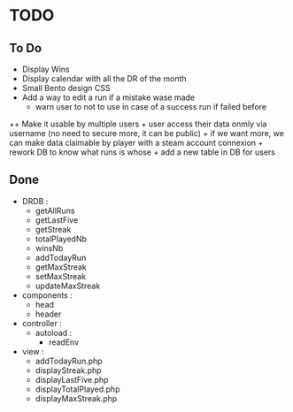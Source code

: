 
# TODO

## To Do
 + Display Wins
 + Display calendar with all the DR of the month
 + Small Bento design CSS
 + Add a way to edit a run if a mistake wase made
 	+ warn user to not to use in case of a success run if failed before

 ++ Make it usable by multiple users
	+ user access their data onmly via username (no need to secure more, it can be public)
		+ if we want more, we can make data claimable by player with a steam account connexion
	+ rework DB to know what runs is whose
	+ add a new table in DB for users

## Done
 - DRDB :
	 - getAllRuns
	 - getLastFive
	 - getStreak
	 - totalPlayedNb
	 - winsNb
	 - addTodayRun
	 - getMaxStreak
	 - setMaxStreak
	 - updateMaxStreak
 - components :
 	- head
 	- header
 - controller :
 	- autoload :
 		- readEnv
 - view :
 	- addTodayRun.php
	- displayStreak.php
	- displayLastFive.php
	- displayTotalPlayed.php
	- displayMaxStreak.php